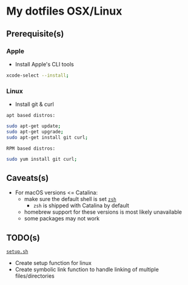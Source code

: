 # My dotfiles OSX/Linux

## Prerequisite(s)
### Apple

  * Install Apple's CLI tools

```sh
xcode-select --install;
```

### Linux

  * Install git & curl

`apt based distros:`

```sh 
sudo apt-get update;
sudo apt-get upgrade; 
sudo apt-get install git curl;
```

`RPM based distros:`

```sh
sudo yum install git curl;
```

## Caveats(s)
  * For macOS versions <= Catalina:
    * make sure the default shell is set [`zsh`](https://github.com/ohmyzsh/ohmyzsh/wiki/Installing-ZSH)
	  * `zsh` is shipped with Catalina by default
    * homebrew support for these versions is most likely unavailable
    * some packages may not work

## TODO(s)
[`setup.sh`](./setup.sh)
  * Create setup function for linux
  * Create symbolic link function to handle linking of multiple files/directories

